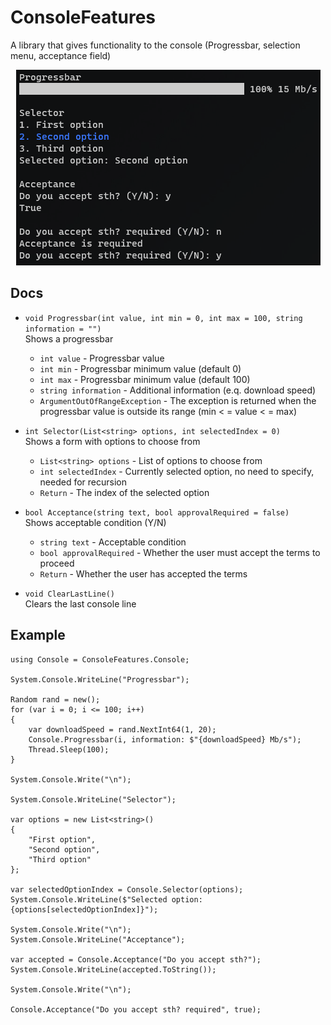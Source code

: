 # ConsoleFeatures

A library that gives functionality to the console (Progressbar, selection menu, acceptance field)

<p align="center">
  <img src="https://raw.githubusercontent.com/KimPiks/ConsoleFeatures/main/output.png" />
</p>

## Docs
- `void Progressbar(int value, int min = 0, int max = 100, string information = "")`<br>
Shows a progressbar<br>
    - `int value` - Progressbar value
    - `int min` - Progressbar minimum value (default 0)
    - `int max` - Progressbar minimum value (default 100)
    - `string information` - Additional information (e.q. download speed)
    - `ArgumentOutOfRangeException` - The exception is returned when the progressbar value is outside its range (min < = value < = max)

- `int Selector(List<string> options, int selectedIndex = 0)`<br>
Shows a form with options to choose from<br>
    - `List<string> options` - List of options to choose from
    - `int selectedIndex` - Currently selected option, no need to specify, needed for recursion
    - `Return` - The index of the selected option

- `bool Acceptance(string text, bool approvalRequired = false)`<br>
Shows acceptable condition (Y/N)<br>
    - `string text` - Acceptable condition
    - `bool approvalRequired` - Whether the user must accept the terms to proceed
    - `Return` - Whether the user has accepted the terms


- `void ClearLastLine()`<br>
Clears the last console line

## Example
```
using Console = ConsoleFeatures.Console;

System.Console.WriteLine("Progressbar");

Random rand = new();
for (var i = 0; i <= 100; i++)
{
    var downloadSpeed = rand.NextInt64(1, 20);
    Console.Progressbar(i, information: $"{downloadSpeed} Mb/s");
    Thread.Sleep(100);
}

System.Console.Write("\n");

System.Console.WriteLine("Selector");

var options = new List<string>()
{
    "First option",
    "Second option",
    "Third option"
};

var selectedOptionIndex = Console.Selector(options);
System.Console.WriteLine($"Selected option: {options[selectedOptionIndex]}");

System.Console.Write("\n");
System.Console.WriteLine("Acceptance");

var accepted = Console.Acceptance("Do you accept sth?");
System.Console.WriteLine(accepted.ToString());

System.Console.Write("\n");

Console.Acceptance("Do you accept sth? required", true);
```

